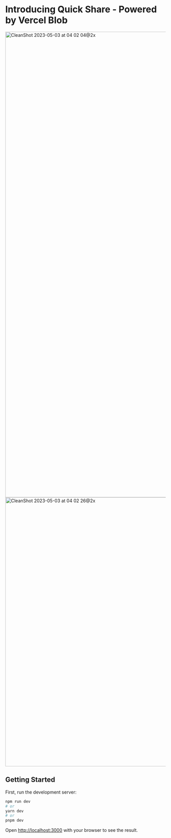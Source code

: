 # Introducing Quick Share - Powered by Vercel Blob

<img width="1457" alt="CleanShot 2023-05-03 at 04 02 04@2x" src="https://user-images.githubusercontent.com/54872601/235773206-dd7ea770-ff55-4090-a6c1-99f3cfff890d.png">

<img width="842" alt="CleanShot 2023-05-03 at 04 02 26@2x" src="https://user-images.githubusercontent.com/54872601/235773309-de570a5b-bbb8-48fc-96a6-31bbcc279c9b.png">

## Getting Started

First, run the development server:

```bash
npm run dev
# or
yarn dev
# or
pnpm dev
```

Open [http://localhost:3000](http://localhost:3000) with your browser to see the result.
